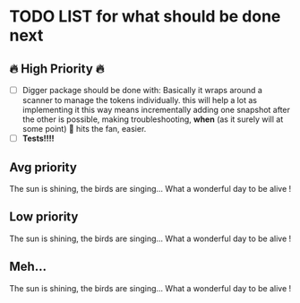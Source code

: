 # TODO LIST for what should be done next

## 🔥 High Priority 🔥
- [ ] Digger package should be done with: Basically it wraps around a scanner to manage the tokens individually. this will help a lot as implementing it this way means incrementally adding one snapshot after the other is possible, making troubleshooting, __when__ (as it surely will at some point) 💩 hits the fan, easier.
- [ ] __Tests!!!!__

## Avg priority
The sun is shining, the birds are singing... What a wonderful day to be alive !

## Low priority
The sun is shining, the birds are singing... What a wonderful day to be alive !

## Meh...
The sun is shining, the birds are singing... What a wonderful day to be alive !